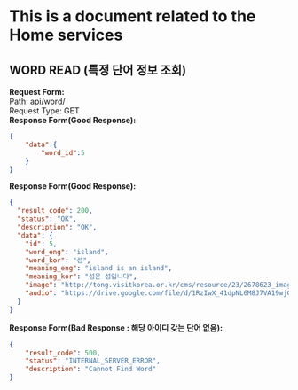 # This is a document related to the Home services

## WORD READ (특정 단어 정보 조회)
__Request Form:__   
Path: api/word/   
Request Type: GET   
__Response Form(Good Response):__
```json
{
    "data":{
        "word_id":5
    }
}
```
  
__Response Form(Good Response):__
```json
{
  "result_code": 200,
  "status": "OK",
  "description": "OK",
  "data": {
    "id": 5,
    "word_eng": "island",
    "word_kor": "섬",
    "meaning_eng": "island is an island",
    "meaning_kor": "섬은 섬입니다",
    "image": "http://tong.visitkorea.or.kr/cms/resource/23/2678623_image2_1.jpg",
    "audio": "https://drive.google.com/file/d/1RzIwX_41dpNL6M8J7VA19wjG20nBV6uA/view?usp=sharing"
  }
}
```

__Response Form(Bad Response : 해당 아이디 갖는 단어 없음):__
```json
{
    "result_code": 500,
    "status": "INTERNAL_SERVER_ERROR",
    "description": "Cannot Find Word"
}
```